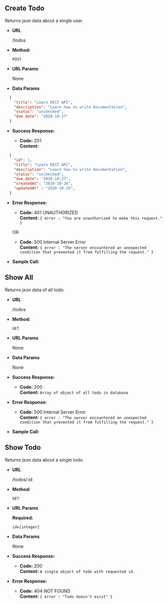 **Create Todo**
----
  Returns json data about a single user.

* **URL**

  /todos

* **Method:**

  `POST`
  
* **URL Params**

  None

* **Data Params**

```json
  {
    "title": "Learn REST API",
    "description": "Learn how to write Documentation",
    "status": "unchecked",
    "due_date": "2020-10-27"
  }
```

* **Success Response:**

  * **Code:** 201 <br />
    **Content:** 

```json
  {
    "id": 1,
    "title": "Learn REST API",
    "description": "Learn how to write Documentation",
    "status": "unchecked",
    "due_date": "2020-10-27",
    "createdAt": "2020-10-26",
    "updatedAt" : "2020-10-26",
  }
```

* **Error Response:**

  * **Code:** 401 UNAUTHORIZED <br />
    **Content:** `{ error : "You are unauthorized to make this request." }`

  OR

  * **Code:** 500 Internal Server Error <br />
    **Content:** `{ error : "The server encountered an unexpected condition that prevented it from fulfilling the request." }`

* **Sample Call:**


**Show All**
----
  Returns json data of all todo.

* **URL**

  /todos

* **Method:**

  `GET`
  
*  **URL Params**

   None

* **Data Params**

  None

* **Success Response:**

  * **Code:** 200 <br />
    **Content:** `Array of object of all todo in database`
 
* **Error Response:**

  * **Code:** 500 Internal Server Error <br />
    **Content:** `{ error : "The server encountered an unexpected condition that prevented it from fulfilling the request." }`

* **Sample Call:**

**Show Todo**
----
  Returns json data about a single todo.

* **URL**

  /todos/:id

* **Method:**

  `GET`
  
*  **URL Params**

   **Required:**
 
   `id=[integer]`

* **Data Params**

  None

* **Success Response:**

  * **Code:** 200 <br />
    **Content:** `A single object of todo with requested id.`
 
* **Error Response:**

  * **Code:** 404 NOT FOUND <br />
    **Content:** `{ error : "Todo doesn't exist" }`

